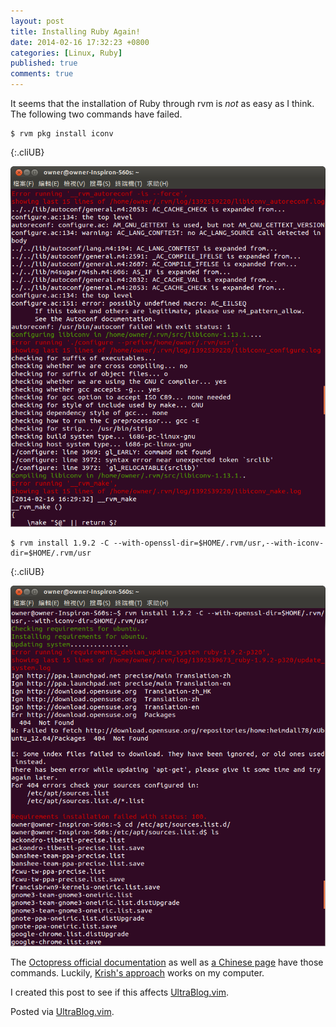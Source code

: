 ```yaml
---
layout: post
title: Installing Ruby Again!
date: 2014-02-16 17:32:23 +0800
categories: [Linux, Ruby]
published: true
comments: true
---
```


It seems that the installation of Ruby through rvm is *not* as easy as
I think. The following two commands have failed.

    $ rvm pkg install iconv
{:.cliUB}

![failure of installing iconv][fig1]

    $ rvm install 1.9.2 -C --with-openssl-dir=$HOME/.rvm/usr,--with-iconv-dir=$HOME/.rvm/usr
{:.cliUB}

![failure of compiling ruby 1.9.2][fig2]

The [Octopress official documentation][1] as well as
[a Chinese page][2] have those commands. Luckily,
[Krish\'s approach][3] works on my computer.

I created this post to see if this affects [UltraBlog.vim][4].

Posted via [UltraBlog.vim][4].

[1]: http://www.lennu.net/2012/05/11/octopress-installation-in-ubuntu-12-dot-04-with-rsync/
[2]: http://whbzju.github.io/blog/2013/02/02/octopress-peizhi/
[3]: https://gist.github.com/aahan/5226975
[4]: http://0x3f.org/blog/ultrablog-as-an-ultimate-vim-blogging-plugin/

[fig1]: /images/posts/RubyInstall2/rvm-install-iconv.png
[fig2]: /images/posts/RubyInstall2/rvm-install-ruby1.png
